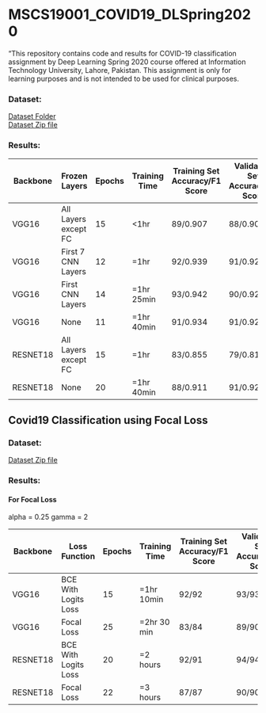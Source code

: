 # MSCS19001_COVID19_DLSpring2020
“This repository contains code and results for COVID-19 classification assignment by Deep Learning Spring 2020 course offered at Information Technology University, Lahore, Pakistan. This assignment is only for learning purposes and is not intended to be used for clinical purposes.

### Dataset:
[Dataset Folder](https://drive.google.com/drive/u/3/folders/1-FzZhQO9oHIT9SNOWYoKsuz7fe447vtR)<br>
[Dataset Zip file](https://drive.google.com/file/d/1-HQQciKYfwAO3oH7ci6zhg45DduvkpnK/view)<br>

### Results:

| Backbone | Frozen Layers| Epochs | Training Time | Training Set Accuracy/F1 Score | Validation Set Accuracy/F1 Score | Testing Set Accuracy/F1 Score |
|----------|----------------------|--------|---------------|-----------------------|-------------------------|-----------------------|
| VGG16    | All Layers except FC | 15     | <1hr          | 89/0.907              | 88/0.902                | 94/0.955              |
| VGG16    | First 7 CNN Layers   | 12     | =1hr          | 92/0.939              | 91/0.925                | 96/0.974              |
| VGG16    | First  CNN Layers    | 14     | =1hr 25min    | 93/0.942              | 90/0.924                | 96/0.971              |
| VGG16    | None                 | 11     | =1hr 40min    | 91/0.934              | 91/0.928                | 97/0.975              |
| RESNET18 | All Layers except FC | 15     | =1hr          | 83/0.855              | 79/0.811                | 86/0.875              |
| RESNET18 | None                 | 20     | =1hr 40min    | 88/0.911              | 91/0.927                | 96/0.970              |

## Covid19 Classification using Focal Loss

### Dataset:
[Dataset Zip file](https://drive.google.com/open?id=1kGnCJ8AFKgMoxhN1G3yFHXdFLWAbgY5K)

### Results:
#### For Focal Loss
alpha = 0.25
gamma = 2

| Backbone | Loss Function| Epochs | Training Time | Training Set Accuracy/F1 Score | Validation Set Accuracy/F1 Score |
|----------|----------------------|--------|---------------|-----------------------|-------------------------|
| VGG16    | BCE With Logits Loss | 15     | =1hr 10min    | 92/92                 | 93/93                   |
| VGG16    | Focal Loss           | 25     | =2hr 30 min   | 83/84                 | 89/90                   |
| RESNET18 | BCE With Logits Loss | 20     | =2 hours      | 92/91                 | 94/94                   |
| RESNET18 | Focal Loss           | 22     | =3 hours      | 87/87                 | 90/90                   |

